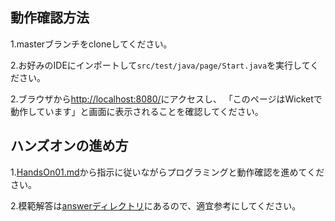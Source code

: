 ## 動作確認方法
1.masterブランチをcloneしてください。

2.お好みのIDEにインポートして`src/test/java/page/Start.java`を実行してください。 

2.ブラウザから[http://localhost:8080/](http://localhost:8080/)にアクセスし、 
「このページはWicketで動作しています」と画面に表示されることを確認してください。 

## ハンズオンの進め方 

1.[HandsOn01.md](./doc/HandsOn01.md)から指示に従いながらプログラミングと動作確認を進めてください。 

2.模範解答は[answerディレクトリ](./src/main/java/answer)にあるので、適宜参考にしてください。 
